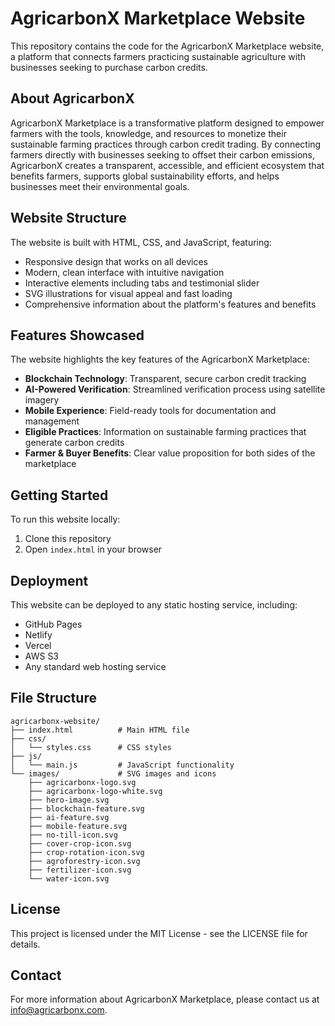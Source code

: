 # AgricarbonX Marketplace Website

This repository contains the code for the AgricarbonX Marketplace website, a platform that connects farmers practicing sustainable agriculture with businesses seeking to purchase carbon credits.

## About AgricarbonX

AgricarbonX Marketplace is a transformative platform designed to empower farmers with the tools, knowledge, and resources to monetize their sustainable farming practices through carbon credit trading. By connecting farmers directly with businesses seeking to offset their carbon emissions, AgricarbonX creates a transparent, accessible, and efficient ecosystem that benefits farmers, supports global sustainability efforts, and helps businesses meet their environmental goals.

## Website Structure

The website is built with HTML, CSS, and JavaScript, featuring:

- Responsive design that works on all devices
- Modern, clean interface with intuitive navigation
- Interactive elements including tabs and testimonial slider
- SVG illustrations for visual appeal and fast loading
- Comprehensive information about the platform's features and benefits

## Features Showcased

The website highlights the key features of the AgricarbonX Marketplace:

- **Blockchain Technology**: Transparent, secure carbon credit tracking
- **AI-Powered Verification**: Streamlined verification process using satellite imagery
- **Mobile Experience**: Field-ready tools for documentation and management
- **Eligible Practices**: Information on sustainable farming practices that generate carbon credits
- **Farmer & Buyer Benefits**: Clear value proposition for both sides of the marketplace

## Getting Started

To run this website locally:

1. Clone this repository
2. Open `index.html` in your browser

## Deployment

This website can be deployed to any static hosting service, including:

- GitHub Pages
- Netlify
- Vercel
- AWS S3
- Any standard web hosting service

## File Structure

```
agricarbonx-website/
├── index.html          # Main HTML file
├── css/
│   └── styles.css      # CSS styles
├── js/
│   └── main.js         # JavaScript functionality
└── images/             # SVG images and icons
    ├── agricarbonx-logo.svg
    ├── agricarbonx-logo-white.svg
    ├── hero-image.svg
    ├── blockchain-feature.svg
    ├── ai-feature.svg
    ├── mobile-feature.svg
    ├── no-till-icon.svg
    ├── cover-crop-icon.svg
    ├── crop-rotation-icon.svg
    ├── agroforestry-icon.svg
    ├── fertilizer-icon.svg
    └── water-icon.svg
```

## License

This project is licensed under the MIT License - see the LICENSE file for details.

## Contact

For more information about AgricarbonX Marketplace, please contact us at info@agricarbonx.com.
